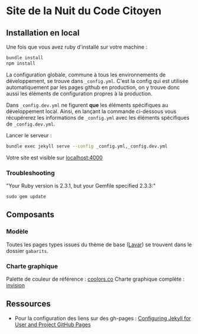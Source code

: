 # Site de la Nuit du Code Citoyen

## Installation en local

Une fois que vous avez ruby d'installé sur votre machine :

```bash
bundle install
npm install
```

La configuration globale, commune à tous les environnements de développement, se trouve dans `_config.yml`. C'est la config qui est utilisée automatiquement par les pages github en production, on y trouve donc aussi les éléments de configuration propres à la production.

Dans `_config.dev.yml` ne figurent **que** les éléments spécifiques au développement local. Ainsi, en lançant la commande ci-dessous vous récupérerez les informations de `_config.yml` avec les éléments spécifiques de `_config.dev.yml`.

Lancer le serveur :
```bash
bundle exec jekyll serve --config _config.yml,_config.dev.yml
```

Votre site est visible sur [localhost:4000](localhost:4000)

### Troubleshooting

"Your Ruby version is 2.3.1, but your Gemfile specified 2.3.3:"

	sudo gem update


## Composants

### Modèle

Toutes les pages types issues du thème de base ([Lavar](http://preview.themeforest.net/item/lavar-portfolio-agency-jekyll-theme/full_screen_preview/15679321?ref=gundoel007)) se trouvent dans le dossier `gabarits`.

### Charte graphique

Palette de couleur de référence : [coolors.co](https://coolors.co/ffc857-f9dc5c-3185fc-223951-e84855)
Charte graphique complète : [invision](https://projects.invisionapp.com/boards/7334QZOJFRNTG#/5260452)

## Ressources

- Pour la configuration des liens sur des gh-pages : [Configuring Jekyll for User and Project GitHub Pages](http://downtothewire.io/2015/08/15/configuring-jekyll-for-user-and-project-github-pages/)

